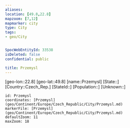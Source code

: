 ```yaml
---
aliases: 
location: [49.8,22.8]
mapzoom: [7,12] 
mapmarker: city 
type: City
tags:
- geo/City


SpocWebEntityId: 33538
isDeleted: false
confidential: public

title: Przemysl
---
```

[geo-lon::22.8]
[geo-lat::49.8]
[name::Przemysl]
[State::]
[Country::Czech_Rep.]
[StateId::]
[Population::]
[Unknown::]


```leaflet
id: Przemysl
coordinates: [Przemysl](geo/Continent/Europe/Czech_Republic/City/Przemysl.md)
markerFile: [Przemysl](geo/Continent/Europe/Czech_Republic/City/Przemysl.md)
defaultZoom: 11 
maxZoom: 18
```


